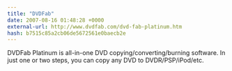 ```yaml
---
title: "DVDFab"
date: 2007-08-16 01:48:28 +0000
external-url: http://www.dvdfab.com/dvd-fab-platinum.htm
hash: b7515c85a2cb06de5672561e0baecb2e
---
```


DVDFab Platinum is all-in-one DVD copying/converting/burning software. In just one or two steps, you can copy any DVD to DVDR/PSP/iPod/etc.

